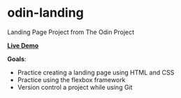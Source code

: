 # odin-landing
Landing Page Project from The Odin Project

**<a href="https://arthursl12.github.io/odin-landing" target="_blank">Live Demo</a>**

**Goals**: 
* Practice creating a landing page using HTML and CSS 
* Practice using the flexbox framework
* Version control a project while using Git
